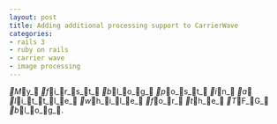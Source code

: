 ```yaml
---
layout: post
title: Adding additional processing support to CarrierWave
categories:
- rails 3
- ruby on rails
- carrier wave
- image processing
---
```

_M_y_ _f_i_r_s_t_ _b_l_o_g_ _p_o_s_t_ _i_n_ _a_ _l_i_t_t_l_e_ _w_h_i_l_e_ _f_o_r_ _t_h_e_ _T_F_G_ _b_l_o_g_.
